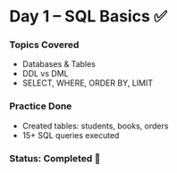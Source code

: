 # Day 1 – SQL Basics ✅

### Topics Covered
- Databases & Tables
- DDL vs DML
- SELECT, WHERE, ORDER BY, LIMIT

### Practice Done
- Created tables: students, books, orders
- 15+ SQL queries executed

### Status: Completed 🎉
